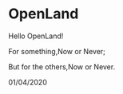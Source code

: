 # OpenLand
Hello OpenLand!

For something,Now or Never;

But for the others,Now or Never.

01/04/2020
